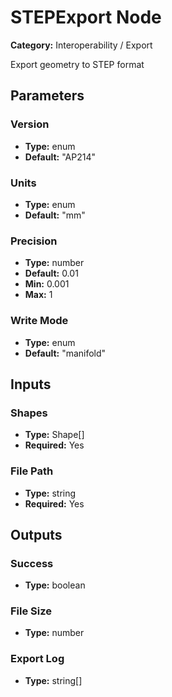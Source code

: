 
# STEPExport Node

**Category:** Interoperability / Export

Export geometry to STEP format

## Parameters


### Version
- **Type:** enum
- **Default:** "AP214"





### Units
- **Type:** enum
- **Default:** "mm"





### Precision
- **Type:** number
- **Default:** 0.01
- **Min:** 0.001
- **Max:** 1



### Write Mode
- **Type:** enum
- **Default:** "manifold"





## Inputs


### Shapes
- **Type:** Shape[]
- **Required:** Yes



### File Path
- **Type:** string
- **Required:** Yes



## Outputs


### Success
- **Type:** boolean



### File Size
- **Type:** number



### Export Log
- **Type:** string[]




